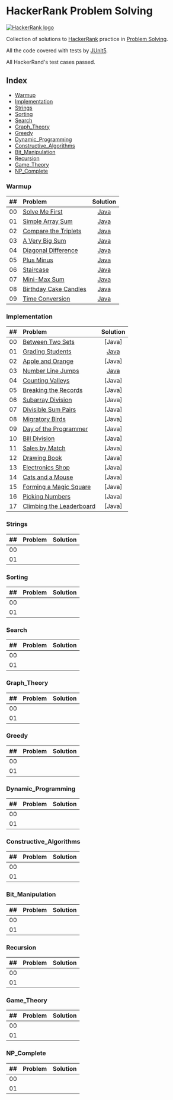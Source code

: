 # HackerRank Problem Solving

[![HackerRank logo](https://hrcdn.net/fcore/assets/brand/h_mark_sm-966d2b45e3.svg)](https://www.hackerrank.com)

Collection of solutions to [HackerRank](https://www.hackerrank.com) practice  in [Problem Solving](https://www.hackerrank.com/domains/algorithms?filters%5Bstatus%5D%5B%5D=unsolved&badge_type=problem-solving).

All the code covered with tests by [JUnit5](https://mvnrepository.com/artifact/org.junit.jupiter/junit-jupiter-api).

All HackerRand's test cases passed.

## Index

- [Warmup](#Warmup)
- [Implementation](#Implementation)
- [Strings](#Strings)
- [Sorting](#Sorting)
- [Search](#Search)
- [Graph_Theory](#Graph_Theory)
- [Greedy](#Greedy)
- [Dynamic_Programming](#Dynamic_Programming)
- [Constructive_Algorithms](#Constructive_Algorithms)
- [Bit_Manipulation](#Bit_Manipulation)
- [Recursion](#Recursion)
- [Game_Theory](#Game_Theory)
- [NP_Complete](#NP_Complete)



### Warmup

| ## | Problem | Solution |
| :--- | :--- | :---: |
| 00 | [Solve Me First](https://www.hackerrank.com/challenges/solve-me-first/problem) | [Java](src/main/java/warmup/SolveMeFirstApp.java) |
| 01 | [Simple Array Sum](https://www.hackerrank.com/challenges/simple-array-sum/problem) | [Java](src/main/java/warmup/SimpleArraySum.java) |
| 02 | [Compare the Triplets](https://www.hackerrank.com/challenges/compare-the-triplets/problem) | [Java](src/main/java/warmup/CompareTriplets.java) |
| 03 | [A Very Big Sum](https://www.hackerrank.com/challenges/a-very-big-sum/problem) | [Java](src/main/java/warmup/VeryBigSum.java) |
| 04 | [Diagonal Difference](https://www.hackerrank.com/challenges/diagonal-difference/problem) | [Java](src/main/java/warmup/DiagonalDifference.java) |
| 05 | [Plus Minus](https://www.hackerrank.com/challenges/plus-minus/problem) | [Java](src/main/java/warmup/PlusMinus.java) |
| 06 | [Staircase](https://www.hackerrank.com/challenges/staircase/problem) | [Java](src/main/java/warmup/Staircase.java) |
| 07 | [Mini-Max Sum](https://www.hackerrank.com/challenges/mini-max-sum/problem) | [Java](src/main/java/warmup/MiniMaxSum.java) |
| 08 | [Birthday Cake Candles](https://www.hackerrank.com/challenges/birthday-cake-candles/problem) | [Java](src/main/java/warmup/BirthdayCakeCandles.java) |
| 09 | [Time Conversion](https://www.hackerrank.com/challenges/time-conversion/problem) | [Java](src/main/java/warmup/TimeConversion.java) |

### Implementation

| ## | Problem | Solution |
| :--- | :--- | :---: |
| 00 | [Between Two Sets](https://www.hackerrank.com/challenges/between-two-sets/problem) | [Java] |
| 01 | [Grading Students](https://www.hackerrank.com/challenges/grading/problem) | [Java](src/main/java/implementation/GradingStudents.java) |
| 02 | [Apple and Orange](https://www.hackerrank.com/challenges/apple-and-orange/problem) | [Java] |
| 03 | [Number Line Jumps](https://www.hackerrank.com/challenges/kangaroo/problem) | [Java](src/main/java/implementation/NumberLineJumps.java) |
| 04 | [Counting Valleys](https://www.hackerrank.com/challenges/counting-valleys/problem) | [Java] |
| 05 | [Breaking the Records](https://www.hackerrank.com/challenges/breaking-best-and-worst-records/problem) | [Java] |
| 06 | [Subarray Division](https://www.hackerrank.com/challenges/the-birthday-bar/problem) | [Java] |
| 07 | [Divisible Sum Pairs](https://www.hackerrank.com/challenges/divisible-sum-pairs/problem) | [Java] |
| 08 | [Migratory Birds](https://www.hackerrank.com/challenges/migratory-birds/problem) | [Java] |
| 09 | [Day of the Programmer](https://www.hackerrank.com/challenges/day-of-the-programmer/problem) | [Java] |
| 10 | [Bill Division](https://www.hackerrank.com/challenges/bon-appetit/problem) | [Java] |
| 11 | [Sales by Match](https://www.hackerrank.com/challenges/sock-merchant/problem) | [Java] |
| 12 | [Drawing Book](https://www.hackerrank.com/challenges/drawing-book/problem) | [Java] |
| 13 | [Electronics Shop](https://www.hackerrank.com/challenges/electronics-shop/problem) | [Java] |
| 14 | [Cats and a Mouse](https://www.hackerrank.com/challenges/cats-and-a-mouse/problem) | [Java] |
| 15 | [Forming a Magic Square](https://www.hackerrank.com/challenges/magic-square-forming/problem) | [Java] |
| 16 | [Picking Numbers](https://www.hackerrank.com/challenges/picking-numbers/problem) | [Java] |
| 17 | [Climbing the Leaderboard](https://www.hackerrank.com/challenges/climbing-the-leaderboard/problem) | [Java] |

### Strings

| ## | Problem | Solution |
| :--- | :--- | :---: |
| 00 |  |  |
| 01 |  |  |

### Sorting

| ## | Problem | Solution |
| :--- | :--- | :---: |
| 00 |  |  |
| 01 |  |  |

### Search

| ## | Problem | Solution |
| :--- | :--- | :---: |
| 00 |  |  |
| 01 |  |  |

### Graph_Theory

| ## | Problem | Solution |
| :--- | :--- | :---: |
| 00 |  |  |
| 01 |  |  |

### Greedy

| ## | Problem | Solution |
| :--- | :--- | :---: |
| 00 |  |  |
| 01 |  |  |

### Dynamic_Programming

| ## | Problem | Solution |
| :--- | :--- | :---: |
| 00 |  |  |
| 01 |  |  |

### Constructive_Algorithms

| ## | Problem | Solution |
| :--- | :--- | :---: |
| 00 |  |  |
| 01 |  |  |

### Bit_Manipulation

| ## | Problem | Solution |
| :--- | :--- | :---: |
| 00 |  |  |
| 01 |  |  |

### Recursion

| ## | Problem | Solution |
| :--- | :--- | :---: |
| 00 |  |  |
| 01 |  |  |

### Game_Theory

| ## | Problem | Solution |
| :--- | :--- | :---: |
| 00 |  |  |
| 01 |  |  |

### NP_Complete

| ## | Problem | Solution |
| :--- | :--- | :---: |
| 00 |  |  |
| 01 |  |  |